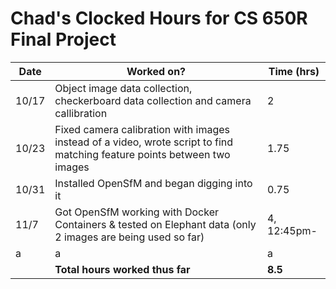 # Chad's Clocked Hours for CS 650R Final Project


| Date | Worked on? | Time (hrs) |
|------|------------|-------|
|10/17 |Object image data collection, checkerboard data collection and camera callibration| 2 |
|10/23 | Fixed camera calibration with images instead of a video, wrote script to find matching feature points between two images | 1.75 |
|10/31 | Installed OpenSfM and began digging into it | 0.75 |
|11/7  | Got OpenSfM working with Docker Containers & tested on Elephant data (only 2 images are being used so far) | 4, 12:45pm-
| a | a | a |
|| **Total hours worked thus far** | **8.5** |

